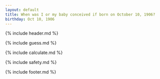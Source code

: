 ```yaml
---
layout: default
title: When was I or my baby conceived if born on October 10, 1906?
birthday: Oct 10, 1906
---
```


{% include header.md %}

{% include guess.md %}

{% include calculate.md %}

{% include safety.md %}

{% include footer.md %}




